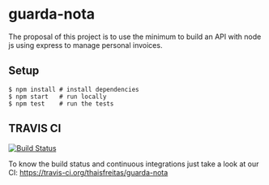 # guarda-nota

The proposal of this project is to use the minimum to build an API with node js using express to manage personal invoices. 

## Setup

```
$ npm install # install dependencies
$ npm start   # run locally
$ npm test    # run the tests
```

## TRAVIS CI 
[![Build Status](https://travis-ci.org/thaisfreitas/guarda-nota.svg?branch=master)](https://travis-ci.org/thaisfreitas/guarda-nota)

To know the build status and continuous integrations just take a look at our CI:
https://travis-ci.org/thaisfreitas/guarda-nota

